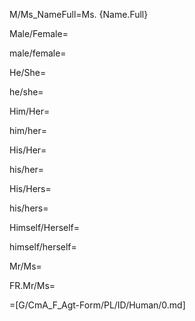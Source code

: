 M/Ms_NameFull=Ms. {Name.Full}

Male/Female=

male/female=

He/She=

he/she=

Him/Her=

him/her=

His/Her=

his/her=

His/Hers=

his/hers=

Himself/Herself=

himself/herself=

Mr/Ms=

FR.Mr/Ms=

=[G/CmA_F_Agt-Form/PL/ID/Human/0.md]
